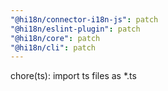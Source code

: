 ```yaml
---
"@hi18n/connector-i18n-js": patch
"@hi18n/eslint-plugin": patch
"@hi18n/core": patch
"@hi18n/cli": patch
---
```


chore(ts): import ts files as \*.ts
